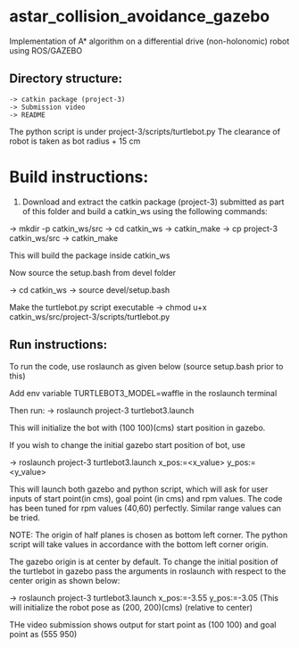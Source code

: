 # astar_collision_avoidance_gazebo
Implementation of A* algorithm on a differential drive (non-holonomic) robot using ROS/GAZEBO

## Directory structure:
	-> catkin package (project-3)
	-> Submission video
	-> README

The python script is under project-3/scripts/turtlebot.py
The clearance of robot is taken as bot radius + 15 cm
# Build instructions:
1. Download and extract the catkin package (project-3) submitted as part of this folder and build a catkin_ws using the following commands:

-> mkdir -p catkin_ws/src
-> cd catkin_ws
-> catkin_make
-> cp project-3 catkin_ws/src
-> catkin_make

This will build the package inside catkin_ws

Now source the setup.bash from devel folder

-> cd catkin_ws
-> source devel/setup.bash

Make the turtlebot.py script executable
-> chmod u+x catkin_ws/src/project-3/scripts/turtlebot.py 

## Run instructions:
To run the code, use roslaunch as given below
(source setup.bash prior to this)

Add env variable TURTLEBOT3_MODEL=waffle in the roslaunch terminal 

Then run:
-> roslaunch project-3 turtlebot3.launch 

This will initialize the bot with (100 100)(cms) start position in gazebo.

If you wish to change the initial gazebo start position of bot, use

-> roslaunch project-3 turtlebot3.launch x_pos:=<x_value> y_pos:=<y_value>

This will launch both gazebo and python script, which will ask for user inputs of start point(in cms), goal point (in cms) and rpm values. The code has been tuned for rpm values (40,60) perfectly. Similar range values can be tried. 

NOTE: The origin of half planes is chosen as bottom left corner. The python script will take values in accordance with the bottom left corner origin. 

The gazebo origin is at center by default. To change the initial position of the turtlebot in gazebo pass the arguments in roslaunch with respect to the center origin as shown below:

-> roslaunch project-3 turtlebot3.launch x_pos:=-3.55 y_pos:=-3.05 (This will initialize the robot pose as (200, 200)(cms) (relative to center)

 THe video submission shows output for start point as (100 100) and goal point as (555 950)
